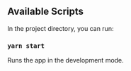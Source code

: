 ## Available Scripts

In the project directory, you can run:

### `yarn start`

Runs the app in the development mode.


